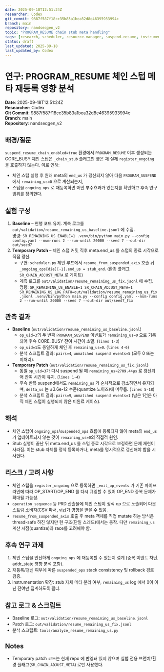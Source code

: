 ```yaml
---
date: 2025-09-18T12:51:24Z
researcher: Codex
git_commit: 9887f587f18cc35b83a1bea32d8e46395933994c
branch: main
repository: nandseqgen_v2
topic: "PROGRAM_RESUME chain stub meta handling"
tags: [research, scheduler, resource-manager, suspend-resume, instrumentation]
status: draft
last_updated: 2025-09-18
last_updated_by: Codex
---
```


# 연구: PROGRAM_RESUME 체인 스텁 메타 재등록 영향 분석

**Date**: 2025-09-18T12:51:24Z  
**Researcher**: Codex  
**Git Commit**: 9887f587f18cc35b83a1bea32d8e46395933994c  
**Branch**: main  
**Repository**: nandseqgen_v2

## 배경/질문
`suspend_resume_chain_enabled=true` 환경에서 `PROGRAM_RESUME` 이후 생성되는 CORE_BUSY 체인 스텁은 `_chain_stub` 플래그만 붙은 채 실제 `register_ongoing` 을 호출하지 않는다. 이로 인해:
- 체인 스텁 실행 후 원래 meta의 `end_us` 가 갱신되지 않아 다음 `PROGRAM_SUSPEND` 에서 `remaining_us=0` 으로 계산되는지,  
- 스텁을 `ongoing_ops` 로 재등록하면 어떤 부수효과가 있는지를 확인하고 후속 연구 범위를 정의한다.

## 실험 구성
1. **Baseline** – 현행 코드 유지. 계측 로그를 `out/validation/resume_remaining_us_baseline.jsonl` 에 수집.  
   명령: `SR_REMAINING_US_ENABLE=1 .venv/bin/python main.py --config config.yaml --num-runs 2 --run-until 20000 --seed 7 --out-dir out/seed7`
2. **Temporary Patch** – 체인 스텁 커밋 직후 meta.end_us 를 스텁의 종료 시각으로 직접 갱신.  
   - 구현: `scheduler.py` 체인 루프에서 `resume_from_suspended_axis` 호출 뒤 `_ongoing_ops[die][-1].end_us = stub_end`. (환경 플래그 `SR_CHAIN_ADJUST_META` 로 게이트)
   - 계측 로그를 `out/validation/resume_remaining_us_fix.jsonl` 에 수집.  
   명령: `SR_REMAINING_US_ENABLE=1 SR_CHAIN_ADJUST_META=1 SR_REMAINING_US_LOG_PATH=out/validation/resume_remaining_us_fix.jsonl .venv/bin/python main.py --config config.yaml --num-runs 2 --run-until 20000 --seed 7 --out-dir out/seed7_fix`

## 관측 결과
- **Baseline** (`out/validation/resume_remaining_us_baseline.jsonl`)
  - `op_uid=3`의 두 번째 `PROGRAM_SUSPEND` 이벤트가 `remaining_us=0` 으로 기록되어 후속 CORE_BUSY 잔여 시간이 소멸. (`lines 1-3`)
  - `op_uid=1`도 동일하게 체인 후 `remaining_us=0`. (`lines 4-6`)
  - 분석 스크립트 결과: `pairs=4`, `unmatched suspend events=5` (모두 0 또는 미처리).
- **Temporary Patch** (`out/validation/resume_remaining_us_fix.jsonl`)
  - 동일 `op_uid=3`가 다시 suspend 될 때 `remaining_us≈2709.44µs` 로 갱신되어 잔여 시간이 유지. (`lines 1-4`)
  - 후속 반복 suspend에서도 `remaining_us` 가 순차적으로 감소하면서 유지되며, `delta_us` 는 ±3.6e-12 수준(quantize 노이즈)에 머무름. (`lines 5-18`)
  - 분석 스크립트 결과: `pairs=9`, `unmatched suspend events=1` (남은 1건은 아직 체인 스텁이 실행되지 않은 미완료 케이스).

## 해석
- 체인 스텁이 `ongoing_ops`/`suspended_ops` 흐름에 등록되지 않아 meta의 `end_us` 가 업데이트되지 않는 것이 `remaining_us=0`의 직접적 원인.
- Stub 실행이 끝난 뒤 meta.end_us 를 스텁 종료 시각으로 보정하면 문제 재현이 사라짐. 이는 stub 자체를 정식 등록하거나, meta를 명시적으로 갱신해야 함을 시사한다.

## 리스크 / 고려 사항
- 체인 스텁을 `register_ongoing` 으로 등록하면 `_emit_op_events` 가 기존 파이프라인에 따라 OP_START/OP_END 를 다시 큐잉할 수 있어 OP_END 중복 문제가 확대될 가능성.
- `operation_sequence` 등 PRD 산출물에 체인 스텁이 정식 op 으로 노출되어 다운스트림 소비자(CSV 파서, viz)가 영향을 받을 수 있음.
- `resume_from_suspended_axis` 호출 후 meta 객체를 직접 mutate 하는 방식은 thread-safe 하진 않지만 현 구조(단일 스레드)에서는 동작. 다만 `remaining_us` 계산 시점(quantize)과 race를 고려해야 함.

## 후속 연구 과제
1. 체인 스텁을 안전하게 `ongoing_ops` 에 재등록할 수 있는지 설계 (중복 이벤트 차단, addr_state 영향 분석 포함).  
2. 재등록/갱신 여부에 따른 `suspended_ops` stack consistency 및 rollback 경로 검증.  
3. instrumentation 확장: stub 자체 메타 분리 여부, `remaining_us` log 에서 0이 아닌 잔여만 집계하도록 필터.

## 참고 로그 & 스크립트
- Baseline 로그: `out/validation/resume_remaining_us_baseline.jsonl`
- Patch 로그: `out/validation/resume_remaining_us_fix.jsonl`
- 분석 스크립트: `tools/analyze_resume_remaining_us.py`

## Notes
- Temporary patch 코드는 현재 repo 에 반영돼 있지 않으며 실험 전용 브랜치/환경 플래그(`SR_CHAIN_ADJUST_META`) 로만 사용했다.
